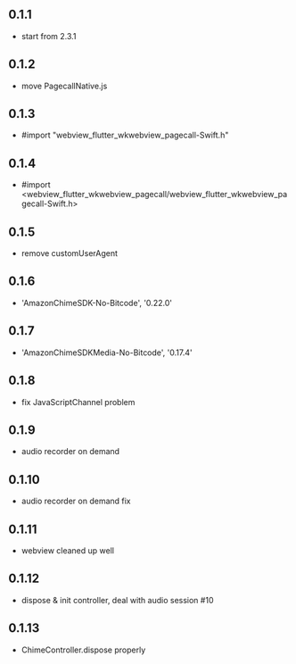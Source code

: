 ## 0.1.1

- start from 2.3.1

## 0.1.2

- move PagecallNative.js

## 0.1.3

- #import "webview_flutter_wkwebview_pagecall-Swift.h"

## 0.1.4

- #import <webview_flutter_wkwebview_pagecall/webview_flutter_wkwebview_pagecall-Swift.h>

## 0.1.5

- remove customUserAgent

## 0.1.6

- 'AmazonChimeSDK-No-Bitcode', '0.22.0'

## 0.1.7

- 'AmazonChimeSDKMedia-No-Bitcode', '0.17.4' 

## 0.1.8

- fix JavaScriptChannel problem


## 0.1.9

- audio recorder on demand

## 0.1.10

- audio recorder on demand fix

## 0.1.11

- webview cleaned up well

## 0.1.12

- dispose & init controller, deal with audio session #10

## 0.1.13

- ChimeController.dispose properly